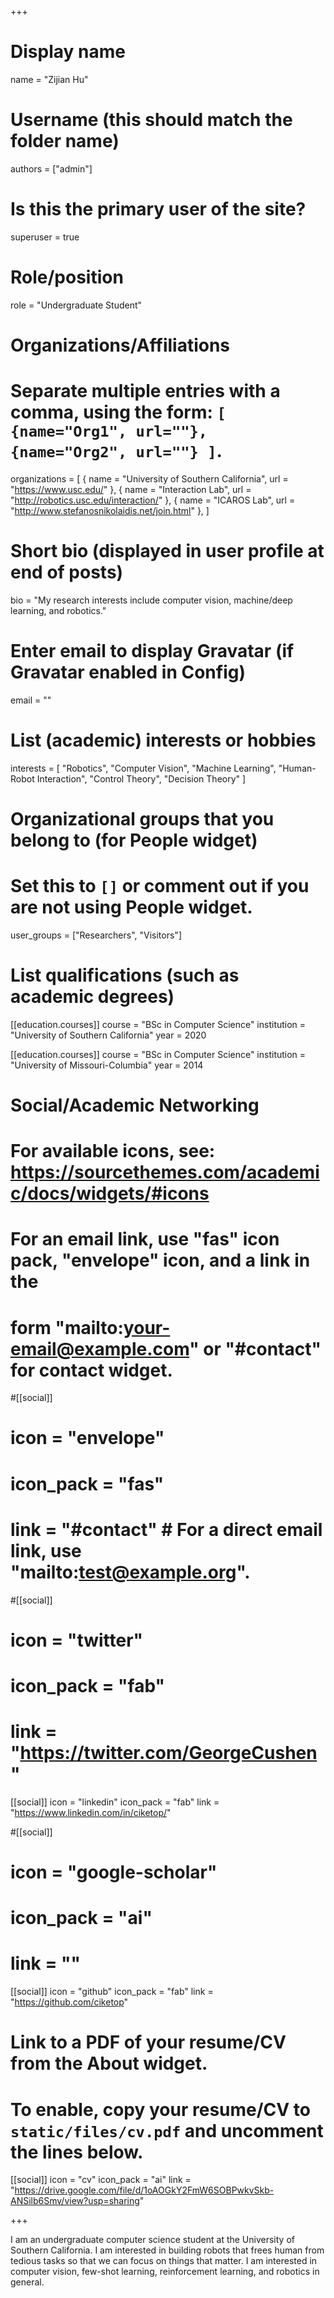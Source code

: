 +++
# Display name
name = "Zijian Hu"

# Username (this should match the folder name)
authors = ["admin"]

# Is this the primary user of the site?
superuser = true

# Role/position
role = "Undergraduate Student"

# Organizations/Affiliations
#   Separate multiple entries with a comma, using the form: `[ {name="Org1", url=""}, {name="Org2", url=""} ]`.
organizations = [
{ name = "University of Southern California", url = "https://www.usc.edu/" },
{ name = "Interaction Lab", url = "http://robotics.usc.edu/interaction/" },
{ name = "ICAROS Lab", url = "http://www.stefanosnikolaidis.net/join.html" },
 ]

# Short bio (displayed in user profile at end of posts)
bio = "My research interests include computer vision, machine/deep learning, and robotics."

# Enter email to display Gravatar (if Gravatar enabled in Config)
email = ""

# List (academic) interests or hobbies
interests = [
  "Robotics",
  "Computer Vision",
  "Machine Learning",
  "Human-Robot Interaction",
  "Control Theory",
  "Decision Theory"
]

# Organizational groups that you belong to (for People widget)
#   Set this to `[]` or comment out if you are not using People widget.
user_groups = ["Researchers", "Visitors"]

# List qualifications (such as academic degrees)
[[education.courses]]
  course = "BSc in Computer Science"
  institution = "University of Southern California"
  year = 2020

[[education.courses]]
  course = "BSc in Computer Science"
  institution = "University of Missouri-Columbia"
  year = 2014

# Social/Academic Networking
# For available icons, see: https://sourcethemes.com/academic/docs/widgets/#icons
#   For an email link, use "fas" icon pack, "envelope" icon, and a link in the
#   form "mailto:your-email@example.com" or "#contact" for contact widget.

#[[social]]
#  icon = "envelope"
#  icon_pack = "fas"
#  link = "#contact"  # For a direct email link, use "mailto:test@example.org".

#[[social]]
#  icon = "twitter"
#  icon_pack = "fab"
#  link = "https://twitter.com/GeorgeCushen"

[[social]]
  icon = "linkedin"
  icon_pack = "fab"
  link = "https://www.linkedin.com/in/ciketop/"

#[[social]]
#  icon = "google-scholar"
#  icon_pack = "ai"
#  link = ""

[[social]]
  icon = "github"
  icon_pack = "fab"
  link = "https://github.com/ciketop"

# Link to a PDF of your resume/CV from the About widget.
# To enable, copy your resume/CV to `static/files/cv.pdf` and uncomment the lines below.
 [[social]]
   icon = "cv"
   icon_pack = "ai"
   link = "https://drive.google.com/file/d/1oAOGkY2FmW6SOBPwkvSkb-ANSilb6Smv/view?usp=sharing"

+++

I am an undergraduate computer science student at the University of
Southern California. I am interested in building robots that frees human from
tedious tasks so that we can focus on things that matter. I am interested in
computer vision, few-shot learning, reinforcement learning, and robotics in general.
